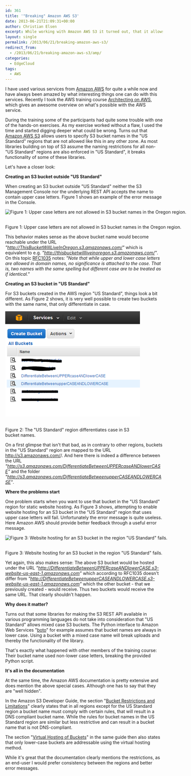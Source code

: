```yaml
---
id: 361
title: '"Breaking" Amazon AWS S3'
date: 2013-06-21T21:09:31+00:00
author: Christian Elsen
excerpt: While working with Amazon AWS S3 it turned out, that it allows users to specify S3 bucket names in the "US Standard" regions that are not allowed like this in any other zone. As most libraries building on top of S3 assume the naming restrictions for all non-"US Standard" regions are also enforced in "US Standard", this breaks quite a bit of things.
layout: single
permalink: /2013/06/21/breaking-amazon-aws-s3/
redirect_from:
  - /2013/06/21/breaking-amazon-aws-s3/amp/
categories:
  - EdgeCloud
tags:
  - AWS
---
```

I have used various services from [Amazon AWS](https://aws.amazon.com/) for quite a while now and have always been amazed by what interesting things one can do with this services. Recently I took the AWS training course [Architecting on AWS](https://www.edge-cloud.net/2014/03/11/architecture-design-vsphere-ipv6/), which gives an awesome overview on what's possible with the AWS service.

During the training some of the participants had quite some trouble with one of the hands-on exercises. As my exercise worked without a flaw, I used the time and started digging deeper what could be wrong. Turns out that [Amazon AWS S3](https://aws.amazon.com/s3/) allows users to specify S3 bucket names in the "US Standard" regions that are not allowed like this in any other zone. As most libraries building on top of S3 assume the naming restrictions for all non-"US Standard" regions are also enforced in "US Standard", it breaks functionality of some of these libraries.

Let's have a closer look:

**Creating an S3 bucket outside "US Standard"**

When creating an S3 bucket outside "US Standard" neither the S3 Management Console nor the underlying REST API accepts the name to contain upper case letters. Figure 1 shows an example of the error message in the Console.



<div id="attachment_362" style="width: 742px" class="wp-caption aligncenter">
  <img src="/content/uploads/2013/06/Capture09.png" alt="Figure 1: Upper case letters are not allowed in S3 bucket names in the Oregon region." width="732" height="323" class="size-full wp-image-362" srcset="/content/uploads/2013/06/Capture09.png 732w, /content/uploads/2013/06/Capture09-500x220.png 500w" sizes="(max-width: 732px) 100vw, 732px" />

  <p class="wp-caption-text">
    <br />Figure 1: Upper case letters are not allowed in S3 bucket names in the Oregon region.
  </p>
</div>

This behavior makes sense as the above bucket name would become reachable under the URL _"http://ThisBucketWillLiveInOregon.s3.amazonaws.com/"_ which is equivalent to e.g. _"http://thisbucketwillliveinoregon.s3.amazonaws.com/"_. On this topic [RFC1035](https://www.ietf.org/rfc/rfc1035.txt) notes: _"Note that while upper and lower case letters are allowed in domain names, no significance is attached to the case. That is, two names with the same spelling but different case are to be treated as if identical."_

**Creating an S3 bucket in "US Standard"**

For S3 buckets created in the AWS region "US Standard", things look a bit different. As Figure 2 shows, it is very well possible to create two buckets with the same name, that only differentiate in case.

<div id="attachment_365" style="width: 441px" class="wp-caption aligncenter">
  <img src="/content/uploads/2013/06/Capture02.png" alt="Figure 2: The &quot;US Standard&quot; region differentiates case in S3 bucket names." width="431" height="336" class="size-full wp-image-365" />

  <p class="wp-caption-text">
    <br />Figure 2: The "US Standard" region differentiates case in S3 bucket names.
  </p>
</div>

On a first glimpse that isn't that bad, as in contrary to other regions, buckets in the "US Standard" region are mapped to the URL http://s3.amazonaws.com/<Bucket Name>/. And here there is indeed a difference between the URL _"http://s3.amazonaws.com/DifferentiateBetweenUPPERcaseANDlowerCASE"_ and the folder _"http://s3.amazonaws.com/DifferentiateBetweenupperCASEANDLOWERCASE"_.

**Where the problems start**

One problem starts when you want to use that bucket in the "US Standard" region for static website hosting. As Figure 3 shows, attempting to enable website hosting for an S3 bucket in the "US Standard" region that uses upper case letters will fail. Unfortunately the error message is quite useless. Here Amazon AWS should provide better feedback through a useful error message.

<div id="attachment_366" style="width: 910px" class="wp-caption aligncenter">
  <img src="/content/uploads/2013/06/Capture08_SMall.png" alt="Figure 3: Website hosting for an S3 bucket in the region &quot;US Standard&quot; fails." width="900" height="374" class="size-full wp-image-366" srcset="/content/uploads/2013/06/Capture08_SMall.png 900w, /content/uploads/2013/06/Capture08_SMall-500x207.png 500w" sizes="(max-width: 900px) 100vw, 900px" />

  <p class="wp-caption-text">
    <br />Figure 3: Website hosting for an S3 bucket in the region "US Standard" fails.
  </p>
</div>

Yet again, this also makes sense: The above S3 bucket would be hosted under the URL _"http://DifferentiateBetweenUPPERcaseANDlowerCASE.s3-website-us-east-1.amazonaws.com"_ which according to RFC1035 doesn't differ from _"http://DifferentiateBetweenupperCASEANDLOWERCASE.s3-website-us-east-1.amazonaws.com"_ which the other bucket - that we previously created - would receive. Thus two buckets would receive the same URL. That clearly shouldn't happen.

**Why does it matter?**

Turns out that some libraries for making the S3 REST API available in various programming languages do not take into consideration that "US Standard" allows mixed case S3 buckets. The Python interface to Amazon Web Services "[boto](https://aws.amazon.com/sdk-for-python/)" for example assumes that bucket names are always in lower case. Using a bucket with a mixed case name will break uploads and thereby the functionality of the library.

That's exactly what happened with other members of the training course: Their bucket name used non-lower case letters, breaking the provided Python script.

**It's all in the documentation**

At the same time, the Amazon AWS documentation is pretty extensive and does mention the above special cases. Although one has to say that they are "well hidden".

In the Amazon S3 Developer Guide, the section "[Bucket Restrictions and Limitations](https://docs.aws.amazon.com/AmazonS3/latest/dev/BucketRestrictions.html)" clearly states that in all regions except for the US Standard region a bucket name must comply with certain rules, that will result in a DNS compliant bucket name. While the rules for bucket names in the US Standard region are similar but less restrictive and can result in a bucket name that is not DNS-compliant.

The section "[Virtual Hosting of Buckets](https://docs.aws.amazon.com/AmazonS3/latest/dev/VirtualHosting.html)" in the same guide then also states that only lower-case buckets are addressable using the virtual hosting method.

While it's great that the documentation clearly mentions the restrictions, as an end-user I would prefer consistency between the regions and better error messages.
